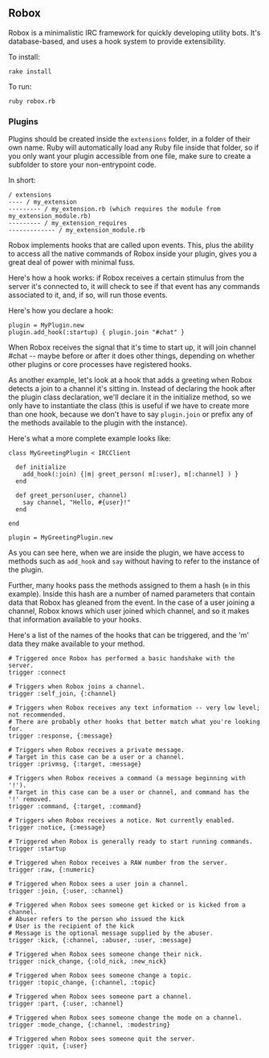 ## Robox ##

Robox is a minimalistic IRC framework for quickly developing utility bots. It's database-based, and uses a hook system to provide extensibility.

To install:

    rake install

To run:
    
    ruby robox.rb
    
### Plugins ###

Plugins should be created inside the `extensions` folder, in a folder of their own name. Ruby will automatically load any Ruby file inside that folder, so if you only want your plugin accessible from one file, make sure to create a subfolder to store your non-entrypoint code.

In short:

    / extensions
    ---- / my_extension
    --------- / my_extension.rb (which requires the module from my_extension_module.rb)
    --------- / my_extension_requires
    ------------- / my_extension_module.rb
    
Robox implements hooks that are called upon events. This, plus the ability to access all the native commands of Robox inside your plugin, gives you a great deal of power with minimal fuss. 

Here's how a hook works: if Robox receives a certain stimulus from the server it's connected to, it will check to see if that event has any commands associated to it, and, if so, will run those events. 

Here's how you declare a hook:

    plugin = MyPlugin.new
    plugin.add_hook(:startup) { plugin.join "#chat" }
    
When Robox receives the signal that it's time to start up, it will join channel #chat -- maybe before or after it does other things, depending on whether other plugins or core processes have registered hooks.

As another example, let's look at a hook that adds a greeting when Robox detects a join to a channel it's sitting in. Instead of declaring the hook after the plugin class declaration, we'll declare it in the initialize method, so we only have to instantiate the class (this is useful if we have to create more than one hook, because we don't have to say `plugin.join` or prefix any of the methods available to the plugin with the instance).

Here's what a more complete example looks like:

    class MyGreetingPlugin < IRCClient
      
      def initialize
        add_hook(:join) {|m| greet_person( m[:user], m[:channel] ) }
      end
      
      def greet_person(user, channel)
        say channel, "Hello, #{user}!"
      end
      
    end
    
    plugin = MyGreetingPlugin.new

As you can see here, when we are inside the plugin, we have access to methods such as `add_hook` and `say` without having to refer to the instance of the plugin.

Further, many hooks pass the methods assigned to them a hash (`m` in this example). Inside this hash are a number of named parameters that contain data that Robox has gleaned from the event. In the case of a user joining a channel, Robox knows which user joined which channel, and so it makes that information available to your hooks.

Here's a list of the names of the hooks that can be triggered, and the 'm' data they make available to your method.

    # Triggered once Robox has performed a basic handshake with the server.
    trigger :connect
    
    # Triggers when Robox joins a channel.
    trigger :self_join, {:channel}
    
    # Triggers when Robox receives any text information -- very low level; not recommended.
    # There are probably other hooks that better match what you're looking for.
    trigger :response, {:message}
    
    # Triggers when Robox receives a private message. 
    # Target in this case can be a user or a channel.
    trigger :privmsg, {:target, :message}
    
    # Triggers when Robox receives a command (a message beginning with '!').
    # Target in this case can be a user or channel, and command has the '!' removed.
    trigger :command, {:target, :command}
    
    # Triggers when Robox receives a notice. Not currently enabled.
    trigger :notice, {:message}
    
    # Triggered when Robox is generally ready to start running commands.
    trigger :startup
    
    # Triggered when Robox receives a RAW number from the server.
    trigger :raw, {:numeric}
    
    # Triggered when Robox sees a user join a channel.
    trigger :join, {:user, :channel}
    
    # Triggered when Robox sees someone get kicked or is kicked from a channel.
    # Abuser refers to the person who issued the kick
    # User is the recipient of the kick
    # Message is the optional message supplied by the abuser.
    trigger :kick, {:channel, :abuser, :user, :message}
    
    # Triggered when Robox sees someone change their nick.
    trigger :nick_change, {:old_nick, :new_nick}
    
    # Triggered when Robox sees someone change a topic.
    trigger :topic_change, {:channel, :topic}
    
    # Triggered when Robox sees someone part a channel.
    trigger :part, {:user, :channel}
    
    # Triggered when Robox sees someone change the mode on a channel.
    trigger :mode_change, {:channel, :modestring}
    
    # Triggered when Robox sees someone quit the server.
    trigger :quit, {:user}

